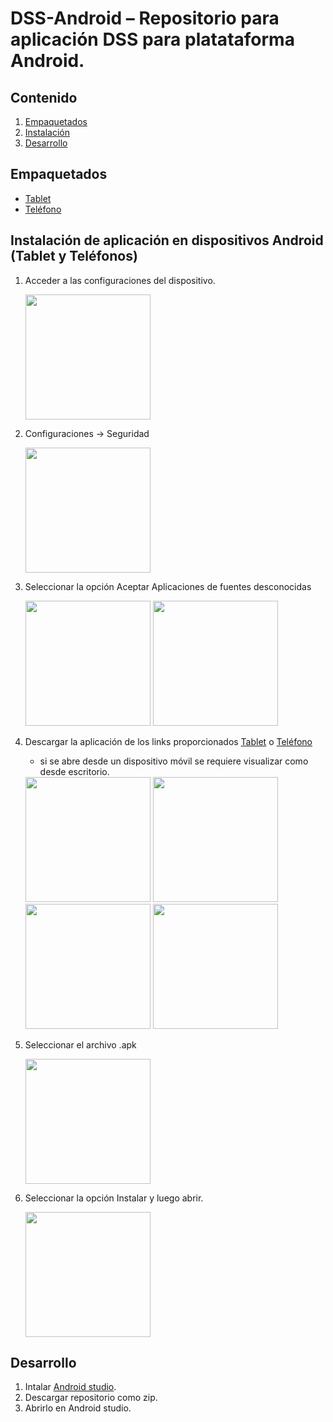 # DSS-Android – Repositorio para aplicación DSS para platataforma Android.
## Contenido
1. [Empaquetados][3]
2. [Instalación][4]
3. [Desarrollo][5]

## Empaquetados
* [Tablet][1]
* [Teléfono][2]

## Instalación de aplicación en dispositivos Android (Tablet y Teléfonos)
1. Acceder a las configuraciones del dispositivo.

    <img src="https://user-images.githubusercontent.com/20865008/43789671-2ca9886e-9a36-11e8-9250-6cbcb290f096.png" width="200">

2. Configuraciones -> Seguridad

    <img src="https://user-images.githubusercontent.com/20865008/43790503-6b34ed2e-9a38-11e8-9a83-518e8c2fae1f.png" width="200">

3. Seleccionar la opción Aceptar Aplicaciones de fuentes desconocidas

    <img src="https://user-images.githubusercontent.com/20865008/43789675-2cf6d9f2-9a36-11e8-8648-8dc2be2c3f1e.png" width="200">
    <img src="https://user-images.githubusercontent.com/20865008/43789676-2d08bed8-9a36-11e8-9dd9-200a38fa6671.png" width="200">  

4. Descargar la aplicación de los links proporcionados [Tablet][1] o [Teléfono][2]
   * si se abre desde un dispositivo móvil se requiere visualizar como desde escritorio.
   
   <img src="https://user-images.githubusercontent.com/20865008/43789678-2d1cfa88-9a36-11e8-926e-dccbbd77ed78.png" width="200">
   <img src="https://user-images.githubusercontent.com/20865008/43789679-2d38e6da-9a36-11e8-8bfe-783101d8af1a.png" width="200">
   <img src="https://user-images.githubusercontent.com/20865008/43789686-2d9cfa44-9a36-11e8-925b-81d4ca000cac.png" width="200">
   <img src="https://user-images.githubusercontent.com/20865008/43789687-2db17294-9a36-11e8-95aa-564f1d3ed830.png" width="200">
   
5. Seleccionar el archivo .apk

    <img src="https://user-images.githubusercontent.com/20865008/43789689-2dc9b49e-9a36-11e8-8f51-7a59379f1e02.png" width="200">
6. Seleccionar la opción Instalar y luego abrir.

    <img src="https://user-images.githubusercontent.com/20865008/43789690-2de39b02-9a36-11e8-9458-7532ea57c9d0.png" width="200">

## Desarrollo
1. Intalar [Android studio][6].
2. Descargar repositorio como zip.
3. Abrirlo en Android studio.

[1]:https://github.com/JSHOrg/DSS-Android/tree/master/empaquetado%20Tablet
[2]:https://github.com/JSHOrg/DSS-Android/tree/master/empaquetado%20Telefono
[3]:https://github.com/JSHOrg/DSS-Android#empaquetados
[4]:https://github.com/JSHOrg/DSS-Android#instalaci%C3%B3n-de-aplicaci%C3%B3n-en-dispositivos-android-tablet-y-tel%C3%A9fonos
[5]:https://github.com/JSHOrg/DSS-Android#desarrollo
[6]:https://developer.android.com/studio/
